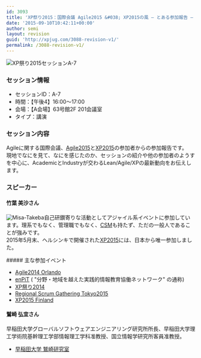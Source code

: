 ```yaml
---
id: 3093
title: 'XP祭り2015：国際会議 Agile2015 &#038; XP2015の風 – とある参加報告 – (竹葉 美沙さん、鷲崎 弘宜さん)'
date: '2015-09-10T10:42:11+00:00'
author: semi
layout: revision
guid: 'http://xpjug.com/3088-revision-v1/'
permalink: /3088-revision-v1/
---
```


![XP祭り2015セッションA-7](http://xpjug.com/wp-content/uploads/2015/09/xp2015_session_a7.png)

### セッション情報

- セッションID：A-7
- 時間：【午後4】16:00～17:00
- 会場：【A会場】63号館2F 201会議室
- タイプ：講演

### セッション内容

Agileに関する国際会議、[Agile2015](http://agile2015.agilealliance.org/)と[XP2015](http://www.xp2015.org/)の参加者からの参加報告です。  
現地でなにを見て、なにを感じたのか、セッションの紹介や他の参加者のようすを中心に、AcademicとIndustryが交わるLean/Agile/XPの最新動向をお伝えします。

### スピーカー

#### 竹葉 美沙さん

![Misa-Takeba](http://xpjug.com/wp-content/uploads/2015/09/Misa-Takeba.png)自己研鑚寄りな活動としてアジャイル系イベントに参加しています。理系でもなく、管理職でもなく、[CSM](https://www.scrumalliance.org/certifications/practitioners/certified-scrummaster-csm)も持たず、ただの一般人であることが強みです。  
2015年5月末、ヘルシンキで開催された[XP2015](http://www.xp2015.org/)には、日本から唯一参加しました。

<div style="clear:both;"></div>##### 主な参加イベント

- [Agile2014 Orlando](http://agile2014.agilealliance.org/)
- [enPiT](http://www.enpit.jp/) ( "分野・地域を越えた実践的情報教育協働ネットワーク" の通称)
- [XP祭り2014](http://xpjug.com/xp2014/)
- [Regional Scrum Gathering Tokyo2015](http://2015.scrumgatheringtokyo.org/)
- [XP2015 Finland](http://www.xp2015.org/)

#### 鷲崎 弘宜さん

早稲田大学グローバルソフトウェアエンジニアリング研究所所長、早稲田大学理工学術院基幹理工学部情報理工学科准教授、国立情報学研究所客員准教授。

- [早稲田大学 鷲崎研究室](http://www.washi.cs.waseda.ac.jp/)